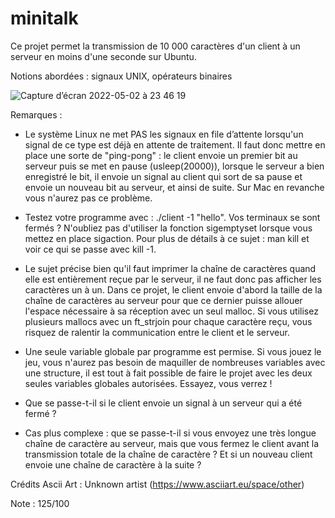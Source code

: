 # minitalk

Ce projet permet la transmission de 10 000 caractères d'un client à un serveur en moins d'une seconde sur Ubuntu.

Notions abordées : signaux UNIX, opérateurs binaires

![Capture d’écran 2022-05-02 à 23 46 19](https://user-images.githubusercontent.com/96736158/166332912-d27f6eb1-946b-4396-b803-a5fcfaff8a17.png)



Remarques : 

- Le système Linux ne met PAS les signaux en file d’attente lorsqu'un signal de ce type est déjà en attente de traitement. 
Il faut donc mettre en place une sorte de "ping-pong" : le client envoie un premier bit au serveur puis se met en pause (usleep(20000)),
lorsque le serveur a bien enregistré le bit, il envoie un signal au client qui sort de sa pause et envoie un nouveau bit au serveur, 
et ainsi de suite. Sur Mac en revanche vous n'aurez pas ce problème.

- Testez votre programme avec  : ./client -1 "hello".
Vos terminaux se sont fermés ? N'oubliez pas d'utiliser la fonction sigemptyset lorsque vous mettez en place sigaction. Pour plus de détails à ce sujet : man kill et voir ce qui se passe avec kill -1.

- Le sujet précise bien qu'il faut imprimer la chaîne de caractères quand elle est entièrement reçue par le serveur, il ne faut donc pas afficher les caractères un à un. Dans ce projet, le client envoie d'abord la taille de la chaîne de caractères au serveur pour que ce dernier puisse allouer l'espace nécessaire à sa réception avec un seul malloc. Si vous utilisez plusieurs mallocs avec un ft_strjoin pour chaque caractère reçu, vous risquez de ralentir la communication entre le client et le serveur. 

- Une seule variable globale par programme est permise. Si vous jouez le jeu, vous n'aurez pas besoin de maquiller de nombreuses variables avec une structure, il est tout à fait possible de faire le projet avec les deux seules variables globales autorisées. Essayez, vous verrez !

- Que se passe-t-il si le client envoie un signal à un serveur qui a été fermé ?

- Cas plus complexe : que se passe-t-il si vous envoyez une très longue chaîne de caractère au serveur, mais que vous fermez le client avant la transmission totale de la chaîne de caractère ? Et si un nouveau client envoie une chaîne de caractère à la suite ?

Crédits Ascii Art : Unknown artist (https://www.asciiart.eu/space/other)

Note : 125/100
